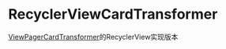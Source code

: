 # RecyclerViewCardTransformer

[ViewPagerCardTransformer](https://github.com/aohanyao/ViewPagerCardTransformer)的RecyclerView实现版本
